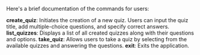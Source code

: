 Here's a brief documentation of the commands for users:

**create_quiz**: Initiates the creation of a new quiz. Users can input the quiz title, add multiple-choice questions, and specify correct answers.
**list_quizzes**: Displays a list of all created quizzes along with their questions and options.
**take_quiz**: Allows users to take a quiz by selecting from the available quizzes and answering the questions.
**exit**: Exits the application.

